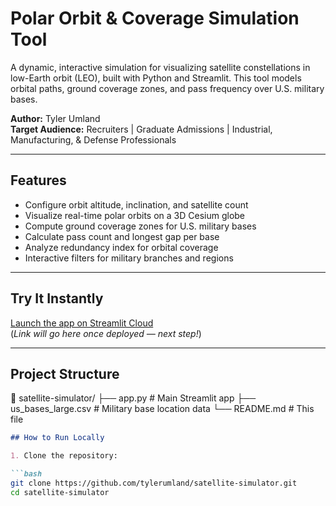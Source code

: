 # Polar Orbit & Coverage Simulation Tool

A dynamic, interactive simulation for visualizing satellite constellations in low-Earth orbit (LEO), built with Python and Streamlit. This tool models orbital paths, ground coverage zones, and pass frequency over U.S. military bases.

**Author:** Tyler Umland  
**Target Audience:** Recruiters | Graduate Admissions | Industrial, Manufacturing, & Defense Professionals

---

## Features

- Configure orbit altitude, inclination, and satellite count
- Visualize real-time polar orbits on a 3D Cesium globe
- Compute ground coverage zones for U.S. military bases
- Calculate pass count and longest gap per base
- Analyze redundancy index for orbital coverage
- Interactive filters for military branches and regions

---

## Try It Instantly

[Launch the app on Streamlit Cloud](#)  
(_Link will go here once deployed — next step!_)

---

## Project Structure
📁 satellite-simulator/
├── app.py # Main Streamlit app
├── us_bases_large.csv # Military base location data
└── README.md # This file

```markdown
## How to Run Locally

1. Clone the repository:

```bash
git clone https://github.com/tylerumland/satellite-simulator.git
cd satellite-simulator